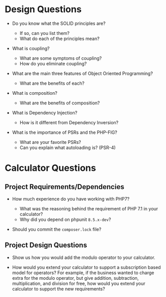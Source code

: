 # Design Questions

* Do you know what the SOLID principles are?
    * If so, can you list them?
    * What do each of the principles mean?

* What is coupling?
    * What are some symptoms of coupling?
    * How do you eliminate coupling?

* What are the main three features of Object Oriented Programming?
    * What are the benefits of each?

* What is composition?
    * What are the benefits of composition?

* What is Dependency Injection?
    * How is it different from Dependency Inversion?

* What is the importance of PSRs and the PHP-FIG?
    * What are your favorite PSRs?
    * Can you explain what autoloading is?  (PSR-4)


# Calculator Questions

## Project Requirements/Dependencies

* How much experience do you have working with PHP7?
    * What was the reasoning behind the requirement of PHP 7.1 in your calculator?
    * Why did you depend on phpunit `8.5.x-dev`?

* Should you commit the `composer.lock` file?

## Project Design Questions

* Show us how you would add the modulo operator to your calculator.

* How would you extend your calculator to support a subscription based model
  for operators?  For example, if the business wanted to charge extra for the
  modulo operator, but give addition, subtraction, multiplication, and division
  for free, how would you extend your calculator to support the new
  requirements?
